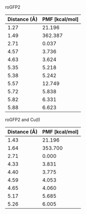 roGFP2

| Distance (Å) | PMF [kcal/mol] |
|-----------|-----------|
| 1.27 | 21.196 |
| 1.49 | 362.387 |
| 2.71 | 0.037 |
| 4.57 | 3.736 |
| 4.63 | 3.624 |
| 5.35 | 5.218 |
| 5.38 | 5.242 |
| 5.57 | 12.749 |
| 5.72 | 5.838 |
| 5.82 | 6.331 |
| 5.88 | 6.623 |

roGFP2 and Cu(I)

| Distance (Å) | PMF [kcal/mol] |
|-----------|-----------|
| 1.43 | 21.196 |
| 1.64 | 353.700 |
| 2.71 | 0.000 |
| 4.33 | 3.831 |
| 4.40 | 3.775 |
| 4.59 | 4.053 |
| 4.65 | 4.060 |
| 5.17 | 5.685 |
| 5.26 | 6.005 |
